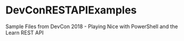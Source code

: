 # DevConRESTAPIExamples
Sample Files from DevCon 2018 - Playing Nice with PowerShell and the Learn REST API
